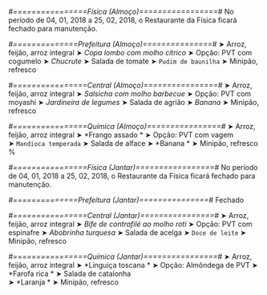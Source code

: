
*#================Física (Almoço)=================#*
No período de 04, 01, 2018 a 25, 02, 2018, o Restaurante da Física ficará fechado para manutenção.

*#==============Prefeitura (Almoço)===============#*
➤ Arroz, feijão, arroz integral
➤ *Copa lombo com molho cítrico*
➤ Opção: PVT com cogumelo
➤ *Chucrute*
➤ Salada de tomate
➤ `Pudim de baunilha`
➤ Minipão, refresco

*#================Central (Almoço)================#*
➤ Arroz, feijão, arroz integral
➤ *Salsicha com molho barbecue*
➤ Opção: PVT com moyashi
➤ *Jardineira de legumes*
➤ Salada de agrião
➤ *Banana*
➤ Minipão, refresco

*#================Química (Almoço)================#*
➤ Arroz, feijão, arroz integral
➤ *Frango assado *
➤ Opção: PVT com vagem  
➤ `Mandioca temperada`
➤ Salada de alface 
➤ *Banana  *
➤ Minipão, refresco
%

*#================Física (Jantar)=================#*
No período de 04, 01, 2018 a 25, 02, 2018, o Restaurante da Física ficará fechado para manutenção.

*#==============Prefeitura (Jantar)===============#*
Fechado

*#================Central (Jantar)================#*
➤ Arroz, feijão, arroz integral
➤ *Bife de contrafilé ao molho roti*
➤ Opção: PVT com espinafre
➤ *Abobrinha turquesa*
➤ Salada de acelga
➤ `Doce de leite`
➤ Minipão, refresco

*#================Química (Jantar)================#*
➤ Arroz, feijão, arroz integral
➤ *Linguiça toscana *
➤ Opção: Almôndega de PVT 
➤ *Farofa rica *
➤ Salada de catalonha  
➤ *Laranja *
➤ Minipão, refresco
